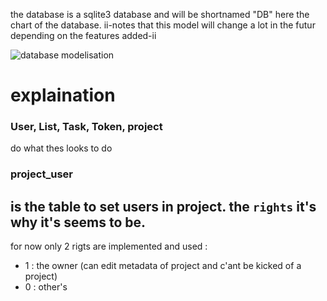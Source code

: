 the database is a sqlite3 database and will be shortnamed "DB"
here the chart of the database.
ii-notes that this model will change a lot in the futur depending on the features added-ii

![database modelisation](database.png)

# explaination

### User, List, Task, Token, project
do what thes looks to do

### project_user

is the table to set users in project. the `rights` it's why it's seems to be. 
-
for now only 2 rigts are implemented and used :
- 1 : the owner (can edit metadata of project and c'ant be kicked of a project)
- 0 : other's
